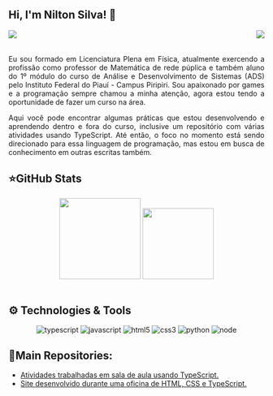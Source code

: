## Hi, I'm Nilton Silva! 👋

<div>
<img align="left" src="https://img.shields.io/github/followers/j-nilton?style=social">
<img align="right" src="https://visitor-badge.laobi.icu/badge?page_id=j-nilton">
</div>

<br/>
<br/>

<!-- ![followers](https://img.shields.io/github/followers/j-nilton?style=social) -->
<!-- [![visitors](https://api.visitorbadge.io/api/visitors?path=j-nilton%2Fgithub-visitors-badge&countColor=%23263759)](https://visitorbadge.io/status?path=j-nilton%2Fgithub-visitors-badge) -->

<!-- <div align="center">

[![instagram](https://img.shields.io/badge/Instagram-E4405F?style=for-the-badge&logo=instagram&logoColor=white)]()
[![linkedin](https://img.shields.io/badge/LinkedIn-0077B5?style=for-the-badge&logo=linkedin&logoColor=white)]()

</div> -->

<div align = "justify">
<p>
Eu sou formado em Licenciatura Plena em Física, atualmente exercendo a profissão como professor de Matemática de rede púplica e também aluno do 1º módulo do curso de Análise e Desenvolvimento de Sistemas (ADS) pelo Instituto Federal do Piauí - Campus Piripiri. Sou apaixonado por games e a programação sempre chamou a minha atenção, agora estou tendo a oportunidade de fazer um curso na área.

Aqui você pode encontrar algumas práticas que estou desenvolvendo e aprendendo dentro e fora do curso, inclusive um repositório com várias atividades usando TypeScript. Até então, o foco no momento está sendo direcionado para essa linguagem de programação, mas estou em busca de conhecimento em outras escritas também.
<p>
</div>

## ⭐GitHub Stats

<div align="center">
<img height=160em src="https://github-readme-stats.vercel.app/api?username=j-nilton&show_icons=true&theme=highcontrast">
<img height=140em src="https://github-readme-stats.vercel.app/api/top-langs/?username=j-nilton&layout=compact&langs_count=16&theme=highcontrast">
</div><br/>

<!--
<div style="display: inline_block"><br/>
<img align="center" alt="typescript" height="30" width="40" src="https://cdn.jsdelivr.net/gh/devicons/devicon@latest/icons/typescript/typescript-plain.svg"/>
<img align="center" alt="javascript" height="30" width="40" src="https://cdn.jsdelivr.net/gh/devicons/devicon@latest/icons/javascript/javascript-plain.svg"/>
<img align="center" alt="html5" height="30" width="40" src="https://cdn.jsdelivr.net/gh/devicons/devicon@latest/icons/html5/html5-original.svg"/>
<img align="center" alt="css3" height="30" width="40" src="https://cdn.jsdelivr.net/gh/devicons/devicon@latest/icons/css3/css3-original.svg"/>          
<img align="center" alt="python" height="30" width="40" src="https://cdn.jsdelivr.net/gh/devicons/devicon@latest/icons/python/python-original.svg"/>
</div>
-->

## ⚙ Technologies & Tools

<p align="center">
<img alt="typescript" src="https://img.shields.io/badge/TypeScript-007ACC?style=for-the-badge&logo=typescript&logoColor=white"/>
<img alt="javascript" src="https://img.shields.io/badge/JavaScript-F7DF1E?style=for-the-badge&logo=javascript&logoColor=black"/>
<img alt="html5" src="https://img.shields.io/badge/HTML5-E34F26?style=for-the-badge&logo=html5&logoColor=white"/>
<img alt="css3" src="https://img.shields.io/badge/CSS3-1572B6?style=for-the-badge&logo=css3&logoColor=white"/>          
<img alt="python" src="https://img.shields.io/badge/Python-14354C?style=for-the-badge&logo=python&logoColor=white"/>
<img alt="node" src="https://img.shields.io/badge/Node.js-43853D?style=for-the-badge&logo=node.js&logoColor=white"/>
<p>
          
## 📂Main Repositories:

- [Atividades trabalhadas em sala de aula usando TypeScript.](https://github.com/j-nilton/practical-activities-using-TypeScript)<br/>
- [Site desenvolvido durante uma oficina de HTML, CSS e TypeScript.](https://github.com/j-nilton/Simple-Website)<br/>
